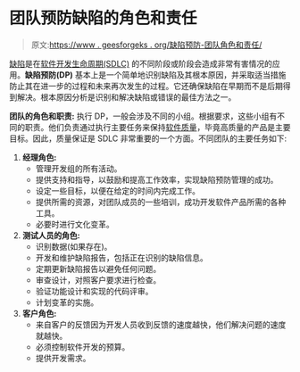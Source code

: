 # 团队预防缺陷的角色和责任

> 原文:[https://www . geesforgeks . org/缺陷预防-团队角色和责任/](https://www.geeksforgeeks.org/defect-prevention-role-and-responsibility-of-team/)

[缺陷](https://practice.geeksforgeeks.org/problems/what-is-defect)是在[软件开发生命周期(SDLC)](https://www.geeksforgeeks.org/software-development-life-cycle-sdlc/) 的不同阶段或阶段会造成非常有害情况的应用。**缺陷预防(DP)** 基本上是一个简单地识别缺陷及其根本原因，并采取适当措施防止其在进一步的过程和未来再次发生的过程。它还确保缺陷在早期而不是后期得到解决。根本原因分析是识别和解决缺陷或错误的最佳方法之一。

**团队的角色和职责:**
执行 DP，一般会涉及不同的小组。根据要求，这些小组有不同的职责。他们负责通过执行主要任务来保持[软件质量](https://www.geeksforgeeks.org/software-engineering-software-quality/)，毕竟高质量的产品是主要目标。因此，质量保证是 SDLC 非常重要的一个方面。不同团队的主要任务如下:

1.  **经理角色:**
    *   管理开发组的所有活动。
    *   提供支持和指导，以鼓励和提高工作效率，实现缺陷预防管理的成功。
    *   设定一些目标，以便在给定的时间内完成工作。
    *   提供所需的资源，对团队成员的一些培训，成功开发软件产品所需的各种工具。
    *   必要时进行文化变革。
2.  **测试人员的角色:**
    *   识别数据(如果存在)。
    *   开发和维护缺陷报告，包括正在识别的缺陷信息。
    *   定期更新缺陷报告以避免任何问题。
    *   审查设计，对照客户要求进行检查。
    *   验证功能设计和实现的代码评审。
    *   计划变革的实施。
3.  **客户角色:**
    *   来自客户的反馈因为开发人员收到反馈的速度越快，他们解决问题的速度就越快。
    *   必须控制软件开发的预算。
    *   提供开发需求。